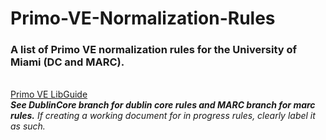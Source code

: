 # Primo-VE-Normalization-Rules
### A list of Primo VE normalization rules for the University of Miami (DC and MARC).
<br>[Primo VE LibGuide](https://exlibris.libguides.com/PrimoVE/Welcome)
<br>***See DublinCore branch for dublin core rules and MARC branch for marc rules.*** *If creating a working document for in progress rules, clearly label it as such.*
